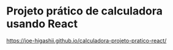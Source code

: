 # Projeto prático de calculadora usando React

https://joe-higashii.github.io/calculadora-projeto-pratico-react/

